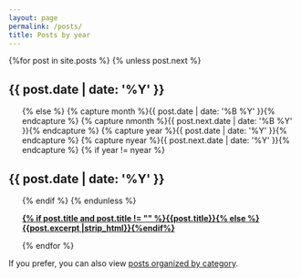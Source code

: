 ```yaml
---
layout: page
permalink: /posts/
title: Posts by year
---
```



<div id="archives">
  <section id="archive">
      {%for post in site.posts %}
      {% unless post.next %}
      <h2 style="text-align:left;">{{ post.date | date: '%Y' }}</h2>
      <ul class="this">
          {% else %}
          {% capture month %}{{ post.date | date: '%B %Y' }}{% endcapture %}
          {% capture nmonth %}{{ post.next.date | date: '%B %Y' }}{% endcapture %}
          {% capture year %}{{ post.date | date: '%Y' }}{% endcapture %}
          {% capture nyear %}{{ post.next.date | date: '%Y' }}{% endcapture %}
          {% if year != nyear %}
      </ul>
      <h2 style="text-align:left;">{{ post.date | date: '%Y' }}</h2>
      <ul class="past">
          {% endif %}
          <!--{% if month != nmonth %}
          <h3 style="text-align:left;">{{ post.date | date: '%B %Y' }}</h3>
          {% endif %}-->
          {% endunless %}
          <p><b><a href="{{ site.baseurl }}{{ post.url }}">{% if post.title and post.title != "" %}{{post.title}}{% else %}{{post.excerpt |strip_html}}{%endif%}</a></b><!-- - {% if post.date and post.date != "" %}{{ post.date | date: "%Y-%m-%d" }}{%endif%}--></p>
          {% endfor %}
      </ul>
    <div class="license_footer">
    <p>If you prefer, you can also view <a href="{{ site.baseurl }}/categories">posts organized by category</a>.</p>
    </div>
  </section>
</div>
